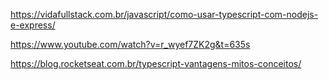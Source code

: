 https://vidafullstack.com.br/javascript/como-usar-typescript-com-nodejs-e-express/

https://www.youtube.com/watch?v=r_wyef7ZK2g&t=635s

https://blog.rocketseat.com.br/typescript-vantagens-mitos-conceitos/